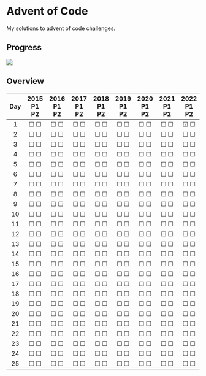 # Advent of Code

My solutions to advent of code challenges.

## Progress

![](https://geps.dev/progress/0)

## Overview

Day | 2015<br>P1 P2 | 2016<br>P1 P2 | 2017<br>P1 P2 | 2018<br>P1 P2 | 2019<br>P1 P2 | 2020<br>P1 P2 | 2021<br>P1 P2 | 2022<br>P1 P2 | 2023<br>P1 P2 | 2024<br>P1 P2 |
| :----: | :----: | :----: | :----: | :----: | :----: | :----: | :----: | :----: | :----: | :----: |
| 1 | &#9744; &#9744; | &#9744; &#9744; | &#9744; &#9744; | &#9744; &#9744; | &#9744; &#9744; | &#9744; &#9744; | &#9744; &#9744; | &#9745; &#9744; | &#9744; &#9744; | &#9744; &#9744; |
| 2 | &#9744; &#9744; | &#9744; &#9744; | &#9744; &#9744; | &#9744; &#9744; | &#9744; &#9744; | &#9744; &#9744; | &#9744; &#9744; | &#9744; &#9744; | &#9744; &#9744; | &#9744; &#9744; |
| 3 | &#9744; &#9744; | &#9744; &#9744; | &#9744; &#9744; | &#9744; &#9744; | &#9744; &#9744; | &#9744; &#9744; | &#9744; &#9744; | &#9744; &#9744; | &#9744; &#9744; | &#9744; &#9744; |
| 4 | &#9744; &#9744; | &#9744; &#9744; | &#9744; &#9744; | &#9744; &#9744; | &#9744; &#9744; | &#9744; &#9744; | &#9744; &#9744; | &#9744; &#9744; | &#9744; &#9744; | &#9744; &#9744; |
| 5 | &#9744; &#9744; | &#9744; &#9744; | &#9744; &#9744; | &#9744; &#9744; | &#9744; &#9744; | &#9744; &#9744; | &#9744; &#9744; | &#9744; &#9744; | &#9744; &#9744; | &#9744; &#9744; |
| 6 | &#9744; &#9744; | &#9744; &#9744; | &#9744; &#9744; | &#9744; &#9744; | &#9744; &#9744; | &#9744; &#9744; | &#9744; &#9744; | &#9744; &#9744; | &#9744; &#9744; | &#9744; &#9744; |
| 7 | &#9744; &#9744; | &#9744; &#9744; | &#9744; &#9744; | &#9744; &#9744; | &#9744; &#9744; | &#9744; &#9744; | &#9744; &#9744; | &#9744; &#9744; | &#9744; &#9744; | &#9744; &#9744; |
| 8 | &#9744; &#9744; | &#9744; &#9744; | &#9744; &#9744; | &#9744; &#9744; | &#9744; &#9744; | &#9744; &#9744; | &#9744; &#9744; | &#9744; &#9744; | &#9744; &#9744; | &#9744; &#9744; |
| 9 | &#9744; &#9744; | &#9744; &#9744; | &#9744; &#9744; | &#9744; &#9744; | &#9744; &#9744; | &#9744; &#9744; | &#9744; &#9744; | &#9744; &#9744; | &#9744; &#9744; | &#9744; &#9744; |
| 10 | &#9744; &#9744; | &#9744; &#9744; | &#9744; &#9744; | &#9744; &#9744; | &#9744; &#9744; | &#9744; &#9744; | &#9744; &#9744; | &#9744; &#9744; | &#9744; &#9744; | &#9744; &#9744; |
| 11 | &#9744; &#9744; | &#9744; &#9744; | &#9744; &#9744; | &#9744; &#9744; | &#9744; &#9744; | &#9744; &#9744; | &#9744; &#9744; | &#9744; &#9744; | &#9744; &#9744; | &#9744; &#9744; |
| 12 | &#9744; &#9744; | &#9744; &#9744; | &#9744; &#9744; | &#9744; &#9744; | &#9744; &#9744; | &#9744; &#9744; | &#9744; &#9744; | &#9744; &#9744; | &#9744; &#9744; | &#9744; &#9744; |
| 13 | &#9744; &#9744; | &#9744; &#9744; | &#9744; &#9744; | &#9744; &#9744; | &#9744; &#9744; | &#9744; &#9744; | &#9744; &#9744; | &#9744; &#9744; | &#9744; &#9744; | &#9744; &#9744; |
| 14 | &#9744; &#9744; | &#9744; &#9744; | &#9744; &#9744; | &#9744; &#9744; | &#9744; &#9744; | &#9744; &#9744; | &#9744; &#9744; | &#9744; &#9744; | &#9744; &#9744; | &#9744; &#9744; |
| 15 | &#9744; &#9744; | &#9744; &#9744; | &#9744; &#9744; | &#9744; &#9744; | &#9744; &#9744; | &#9744; &#9744; | &#9744; &#9744; | &#9744; &#9744; | &#9744; &#9744; | &#9744; &#9744; |
| 16 | &#9744; &#9744; | &#9744; &#9744; | &#9744; &#9744; | &#9744; &#9744; | &#9744; &#9744; | &#9744; &#9744; | &#9744; &#9744; | &#9744; &#9744; | &#9744; &#9744; | &#9744; &#9744; |
| 17 | &#9744; &#9744; | &#9744; &#9744; | &#9744; &#9744; | &#9744; &#9744; | &#9744; &#9744; | &#9744; &#9744; | &#9744; &#9744; | &#9744; &#9744; | &#9744; &#9744; | &#9744; &#9744; |
| 18 | &#9744; &#9744; | &#9744; &#9744; | &#9744; &#9744; | &#9744; &#9744; | &#9744; &#9744; | &#9744; &#9744; | &#9744; &#9744; | &#9744; &#9744; | &#9744; &#9744; | &#9744; &#9744; |
| 19 | &#9744; &#9744; | &#9744; &#9744; | &#9744; &#9744; | &#9744; &#9744; | &#9744; &#9744; | &#9744; &#9744; | &#9744; &#9744; | &#9744; &#9744; | &#9744; &#9744; | &#9744; &#9744; |
| 20 | &#9744; &#9744; | &#9744; &#9744; | &#9744; &#9744; | &#9744; &#9744; | &#9744; &#9744; | &#9744; &#9744; | &#9744; &#9744; | &#9744; &#9744; | &#9744; &#9744; | &#9744; &#9744; |
| 21 | &#9744; &#9744; | &#9744; &#9744; | &#9744; &#9744; | &#9744; &#9744; | &#9744; &#9744; | &#9744; &#9744; | &#9744; &#9744; | &#9744; &#9744; | &#9744; &#9744; | &#9744; &#9744; |
| 22 | &#9744; &#9744; | &#9744; &#9744; | &#9744; &#9744; | &#9744; &#9744; | &#9744; &#9744; | &#9744; &#9744; | &#9744; &#9744; | &#9744; &#9744; | &#9744; &#9744; | &#9744; &#9744; |
| 23 | &#9744; &#9744; | &#9744; &#9744; | &#9744; &#9744; | &#9744; &#9744; | &#9744; &#9744; | &#9744; &#9744; | &#9744; &#9744; | &#9744; &#9744; | &#9744; &#9744; | &#9744; &#9744; |
| 24 | &#9744; &#9744; | &#9744; &#9744; | &#9744; &#9744; | &#9744; &#9744; | &#9744; &#9744; | &#9744; &#9744; | &#9744; &#9744; | &#9744; &#9744; | &#9744; &#9744; | &#9744; &#9744; |
| 25 | &#9744; &#9744; | &#9744; &#9744; | &#9744; &#9744; | &#9744; &#9744; | &#9744; &#9744; | &#9744; &#9744; | &#9744; &#9744; | &#9744; &#9744; | &#9744; &#9744; | &#9744; &#9744; |